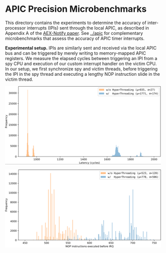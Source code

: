 # APIC Precision Microbenchmarks

This directory contains the experiments to determine the accuracy of inter-processor
interrupts (IPIs) sent through the local APIC, as described in Appendix A of the
[AEX-Notify paper](https://jovanbulck.github.io/files/usenix23-aexnotify.pdf).
See [../apic](../apic) for complementary microbenchmarks that assess
the accuracy of APIC timer interrupts.

**Experimental setup.** IPIs are similarly sent and received via the local APIC
bus and can be triggered by merely writing to memory-mapped APIC registers.  We
measure the elapsed cycles between triggering an IPI from a spy CPU and
execution of our custom interrupt handler on the victim CPU. In our setup, we
first synchronize spy and victim threads, before triggering the IPI in the spy
thread and executing a lengthy NOP instruction slide in the victim thread.

![APIC timing distribution histogram](apic-ipi-hist.png)

![APIC instruction distribution histogram](apic-ipi-inst-hist.png)

